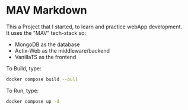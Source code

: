 # MAV Markdown

This a Project that I started, to learn and practice webApp development.  
It uses the "MAV" tech-stack so:
- MongoDB as the database
- Actix-Web as the middleware/backend
- VanillaTS as the frontend

To Build, type:
```sh
docker compose build --pull
```

To Run, type:
```sh
docker compose up -d
```


